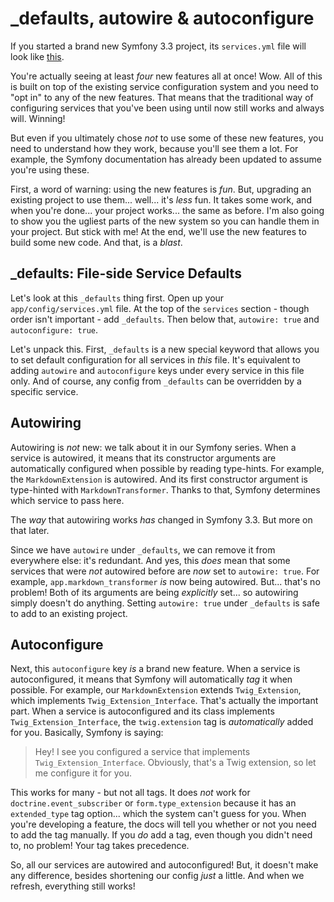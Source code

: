 # _defaults, autowire & autoconfigure

If you started a brand new Symfony 3.3 project, its `services.yml` file will look
like [this](https://github.com/symfony/symfony-standard/blob/3.3/app/config/services.yml).

You're actually seeing at least *four* new features all at once! Wow. All of
this is built on top of the existing service configuration system and you need to
"opt in" to any of the new features. That means that the traditional way of configuring
services that you've been using until now still works and always will. Winning!

But even if you ultimately chose *not* to use some of these new features, you need
to understand how they work, because you'll see them a lot. For example, the Symfony
documentation has already been updated to assume you're using these.

First, a word of warning: using the new features is *fun*. But, upgrading an existing
project to use them... well... it's *less* fun. It takes some work, and when you're
done... your project works... the same as before. I'm also going to show you the
ugliest parts of the new system so you can handle them in your project. But stick
with me! At the end, we'll use the new features to build some new code. And that,
is a *blast*.

## _defaults: File-side Service Defaults

Let's look at this `_defaults` thing first. Open up your `app/config/services.yml`
file. At the top of the `services` section - though order isn't important - add
`_defaults`. Then below that, `autowire: true` and `autoconfigure: true`.

Let's unpack this. First, `_defaults` is a new special keyword that allows you to
set default configuration for all services in *this* file. It's equivalent to adding
`autowire` and `autoconfigure` keys under every service in this file only. And of
course, any config from `_defaults` can be overridden by a specific service.

## Autowiring

Autowiring is *not* new: we talk about it in our Symfony series. When a service is
autowired, it means that its constructor arguments are automatically configured
when possible by reading type-hints. For example, the `MarkdownExtension` is autowired.
And its first constructor argument is type-hinted with `MarkdownTransformer`. Thanks
to that, Symfony determines which service to pass here.

The *way* that autowiring works *has* changed in Symfony 3.3. But more on that later.

Since we have `autowire` under `_defaults`, we can remove it from everywhere else:
it's redundant. And yes, this *does* mean that some services that were *not* autowired
before are *now* set to `autowire: true`. For example, `app.markdown_transformer`
*is* now being autowired. But... that's no problem! Both of its arguments are being
*explicitly* set... so autowiring simply doesn't do anything. Setting `autowire: true`
under `_defaults` is safe to add to an existing project.

## Autoconfigure

Next, this `autoconfigure` key *is* a brand new feature. When a service is autoconfigured,
it means that Symfony will automatically *tag* it when possible. For example, our
`MarkdownExtension` extends `Twig_Extension`, which implements `Twig_Extension_Interface`.
That's actually the important part. When a service is autoconfigured and its class
implements `Twig_Extension_Interface`, the `twig.extension` tag is *automatically*
added for you. Basically, Symfony is saying:

> Hey! I see you configured a service that implements `Twig_Extension_Interface`.
> Obviously, that's a Twig extension, so let me configure it for you.

This works for many - but not all tags. It does *not* work for `doctrine.event_subscriber`
or ``form.type_extension`` because it has an `extended_type` tag option... which
the system can't guess for you. When you're developing a feature, the docs will tell
you whether or not you need to add the tag manually. If you *do* add a tag, even
though you didn't need to, no problem! Your tag takes precedence.

So, all our services are autowired and autoconfigured! But, it doesn't make any difference,
besides shortening our config *just* a little. And when we refresh, everything
still works!
